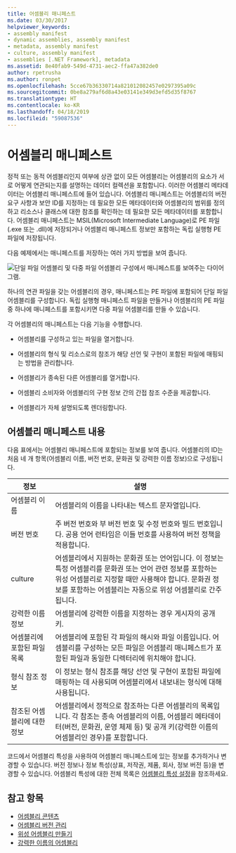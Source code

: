 ```yaml
---
title: 어셈블리 매니페스트
ms.date: 03/30/2017
helpviewer_keywords:
- assembly manifest
- dynamic assemblies, assembly manifest
- metadata, assembly manifest
- culture, assembly manifest
- assemblies [.NET Framework], metadata
ms.assetid: 8e40fab9-549d-4731-aec2-ffa47a382de0
author: rpetrusha
ms.author: ronpet
ms.openlocfilehash: 5cce67b36330714a821012082457e0297395a09c
ms.sourcegitcommit: 0be8a279af6d8a43e03141e349d3efd5d35f8767
ms.translationtype: HT
ms.contentlocale: ko-KR
ms.lasthandoff: 04/18/2019
ms.locfileid: "59087536"
---
```

# <a name="assembly-manifest"></a>어셈블리 매니페스트
정적 또는 동적 어셈블리인지 여부에 상관 없이 모든 어셈블리는 어셈블리의 요소가 서로 어떻게 연관되는지를 설명하는 데이터 컬렉션을 포함합니다. 이러한 어셈블리 메타데이터는 어셈블리 매니페스트에 들어 있습니다. 어셈블리 매니페스트는 어셈블리의 버전 요구 사항과 보안 ID를 지정하는 데 필요한 모든 메타데이터와 어셈블리의 범위를 정의하고 리소스나 클래스에 대한 참조를 확인하는 데 필요한 모든 메타데이터를 포함합니다. 어셈블리 매니페스트는 MSIL(Microsoft Intermediate Language)로 PE 파일(.exe 또는 .dll)에 저장되거나 어셈블리 매니페스트 정보만 포함하는 독립 실행형 PE 파일에 저장됩니다.  
  
 다음 예제에서는 매니페스트를 저장하는 여러 가지 방법을 보여 줍니다.  
  
 ![단일 파일 어셈블리 및 다중 파일 어셈블리 구성에서 매니페스트를 보여주는 다이어그램.](./media/assembly-manifest/assembly-types-diagram.gif)  
  
 하나의 연관 파일을 갖는 어셈블리의 경우, 매니페스트는 PE 파일에 포함되어 단일 파일 어셈블리를 구성합니다. 독립 실행형 매니페스트 파일을 만들거나 어셈블리의 PE 파일 중 하나에 매니페스트를 포함시키면 다중 파일 어셈블리를 만들 수 있습니다.  
  
 각 어셈블리의 매니페스트는 다음 기능을 수행합니다.  
  
-   어셈블리를 구성하고 있는 파일을 열거합니다.  
  
-   어셈블리의 형식 및 리소스로의 참조가 해당 선언 및 구현이 포함된 파일에 매핑되는 방법을 관리합니다.  
  
-   어셈블리가 종속된 다른 어셈블리를 열거합니다.  
  
-   어셈블리 소비자와 어셈블리의 구현 정보 간의 간접 참조 수준을 제공합니다.  
  
-   어셈블리가 자체 설명되도록 렌더링합니다.  
  
## <a name="assembly-manifest-contents"></a>어셈블리 매니페스트 내용  
 다음 표에서는 어셈블리 매니페스트에 포함되는 정보를 보여 줍니다. 어셈블리의 ID는 처음 네 개 항목(어셈블리 이름, 버전 번호, 문화권 및 강력한 이름 정보)으로 구성됩니다.  
  
|정보|설명|  
|-----------------|-----------------|  
|어셈블리 이름|어셈블리의 이름을 나타내는 텍스트 문자열입니다.|  
|버전 번호|주 버전 번호와 부 버전 번호 및 수정 번호와 빌드 번호입니다. 공용 언어 런타임은 이들 번호를 사용하여 버전 정책을 적용합니다.|  
|culture|어셈블리에서 지원하는 문화권 또는 언어입니다. 이 정보는 특정 어셈블리를 문화권 또는 언어 관련 정보를 포함하는 위성 어셈블리로 지정할 때만 사용해야 합니다. 문화권 정보를 포함하는 어셈블리는 자동으로 위성 어셈블리로 간주됩니다.|  
|강력한 이름 정보|어셈블리에 강력한 이름을 지정하는 경우 게시자의 공개 키.|  
|어셈블리에 포함된 파일 목록|어셈블리에 포함된 각 파일의 해시와 파일 이름입니다. 어셈블리를 구성하는 모든 파일은 어셈블리 매니페스트가 포함된 파일과 동일한 디렉터리에 위치해야 합니다.|  
|형식 참조 정보|이 정보는 형식 참조를 해당 선언 및 구현이 포함된 파일에 매핑하는 데 사용되며 어셈블리에서 내보내는 형식에 대해 사용됩니다.|  
|참조된 어셈블리에 대한 정보|어셈블리에서 정적으로 참조하는 다른 어셈블리의 목록입니다. 각 참조는 종속 어셈블리의 이름, 어셈블리 메타데이터(버전, 문화권, 운영 체제 등) 및 공개 키(강력한 이름의 어셈블리인 경우)를 포함합니다.|  
  
 코드에서 어셈블리 특성을 사용하여 어셈블리 매니페스트에 있는 정보를 추가하거나 변경할 수 있습니다. 버전 정보나 정보 특성(상표, 저작권, 제품, 회사, 정보 버전 등)을 변경할 수 있습니다. 어셈블리 특성에 대한 전체 목록은 [어셈블리 특성 설정](../../../docs/framework/app-domains/set-assembly-attributes.md)을 참조하세요.  
  
## <a name="see-also"></a>참고 항목

- [어셈블리 콘텐츠](../../../docs/framework/app-domains/assembly-contents.md)
- [어셈블리 버전 관리](../../../docs/framework/app-domains/assembly-versioning.md)
- [위성 어셈블리 만들기](../../../docs/framework/resources/creating-satellite-assemblies-for-desktop-apps.md)
- [강력한 이름의 어셈블리](../../../docs/framework/app-domains/strong-named-assemblies.md)
